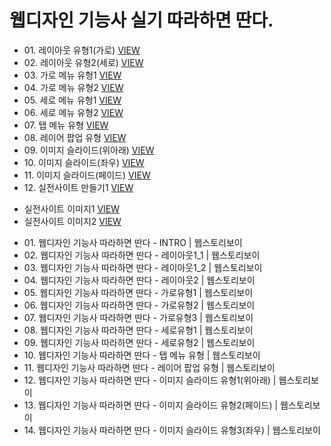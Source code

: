

<h1>웹디자인 기능사 실기 따라하면 딴다.</h1>
<ul>
  <li>01. 레이아웃 유형1(가로) <a href="https://webstoryboy.github.io/webd/webd01.html">VIEW</a></li>
  <li>02. 레이아웃 유형2(세로) <a href="https://webstoryboy.github.io/webd/webd02.html">VIEW</a></li>
  <li>03. 가로 메뉴 유형1 <a href="https://webstoryboy.github.io/webd/webd03.html">VIEW</a></li>
  <li>04. 가로 메뉴 유형2 <a href="https://webstoryboy.github.io/webd/webd04.html">VIEW</a></li>
  <li>05. 세로 메뉴 유형1 <a href="https://webstoryboy.github.io/webd/webd05.html">VIEW</a></li>
  <li>06. 세로 메뉴 유형2 <a href="https://webstoryboy.github.io/webd/webd06.html">VIEW</a></li>
  <li>07. 탭 메뉴 유형 <a href="https://webstoryboy.github.io/webd/webd07.html">VIEW</a></li>
  <li>08. 레이어 팝업 유형 <a href="https://webstoryboy.github.io/webd/webd09.html">VIEW</a></li>
  <li>09. 이미지 슬라이드(위아래) <a href="https://webstoryboy.github.io/webd/webd10.html">VIEW</a></li>
  <li>10. 이미지 슬라이드(좌우) <a href="https://webstoryboy.github.io/webd/webd11.html">VIEW</a></li>
  <li>11. 이미지 슬라이드(페이드) <a href="https://webstoryboy.github.io/webd/webd12.html">VIEW</a></li>
  <li>12. 실전사이트 만들기1 <a href="https://webstoryboy.github.io/webd/webd13.html">VIEW</a></li>
</ul>

<ul>
  <li>실전사이트 이미지1 <a href="https://webstoryboy.github.io/webd/Coding_img1.jpg">VIEW</a></li>
  <li>실전사이트 이미지2 <a href="https://webstoryboy.github.io/webd/Coding_img2.jpg">VIEW</a></li>
</ul>


<ul>
  <li>01. 웹디자인 기능사 따라하면 딴다 - INTRO | 웹스토리보이</li>
  <li>02. 웹디자인 기능사 따라하면 딴다 - 레이아웃1_1 | 웹스토리보이</li>
  <li>03. 웹디자인 기능사 따라하면 딴다 - 레이아웃1_2 | 웹스토리보이</li>
  <li>04. 웹디자인 기능사 따라하면 딴다 - 레이아웃2 | 웹스토리보이</li>
  <li>05. 웹디자인 기능사 따라하면 딴다 - 가로유형1 | 웹스토리보이</li>
  <li>06. 웹디자인 기능사 따라하면 딴다 - 가로유형2 | 웹스토리보이</li>
  <li>07. 웹디자인 기능사 따라하면 딴다 - 가로유형3 | 웹스토리보이</li>
  <li>08. 웹디자인 기능사 따라하면 딴다 - 세로유형1 | 웹스토리보이</li>
  <li>09. 웹디자인 기능사 따라하면 딴다 - 세로유형2 | 웹스토리보이</li>
  <li>10. 웹디자인 기능사 따라하면 딴다 - 탭 메뉴 유형 | 웹스토리보이</li>
  <li>11. 웹디자인 기능사 따라하면 딴다 - 레이어 팝업 유형 | 웹스토리보이</li>
  <li>12. 웹디자인 기능사 따라하면 딴다 - 이미지 슬라이드 유형1(위아래) | 웹스토리보이</li>
  <li>13. 웹디자인 기능사 따라하면 딴다 - 이미지 슬라이드 유형2(페이드) | 웹스토리보이</li>
  <li>14. 웹디자인 기능사 따라하면 딴다 - 이미지 슬라이드 유형3(좌우) | 웹스토리보이</li>
</ul>
